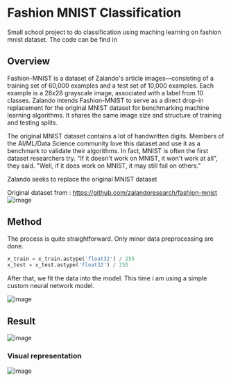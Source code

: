 # Fashion MNIST Classification
Small school project to do classification using maching learning on fashion mnist dataset.
The code can be find in 

## Overview
Fashion-MNIST is a dataset of Zalando's article images—consisting of a training set of 60,000 examples and a test set of 10,000 examples. Each example is a 28x28 grayscale image, associated with a label from 10 classes. Zalando intends Fashion-MNIST to serve as a direct drop-in replacement for the original MNIST dataset for benchmarking machine learning algorithms. It shares the same image size and structure of training and testing splits.

The original MNIST dataset contains a lot of handwritten digits. Members of the AI/ML/Data Science community love this dataset and use it as a benchmark to validate their algorithms. In fact, MNIST is often the first dataset researchers try. "If it doesn't work on MNIST, it won't work at all", they said. "Well, if it does work on MNIST, it may still fail on others."

Zalando seeks to replace the original MNIST dataset

Original dataset from : https://github.com/zalandoresearch/fashion-mnist
![image](https://user-images.githubusercontent.com/63791918/229101992-b1e9818c-7020-4289-9e06-b7e797bf0f09.png)


## Method
The process is quite straightforward. Only minor data preprocessing are done.
```python
x_train = x_train.astype('float32') / 255
x_test = x_test.astype('float32') / 255
```

After that, we fit the data into the model. This time i am using a simple custom neural network model.

![image](https://user-images.githubusercontent.com/63791918/229102273-8716a758-47cd-469d-b990-56af53abb4dd.png)

## Result
![image](https://user-images.githubusercontent.com/63791918/229102538-4a946acf-ef10-4765-a24a-e42e67fa40fd.png)

### Visual representation
![image](https://user-images.githubusercontent.com/63791918/229102679-de5a996d-f4a2-4b6e-b46d-4e92c01871a9.png)

